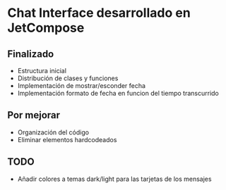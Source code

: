 # Chat Interface desarrollado en JetCompose

## Finalizado

- Estructura inicial
- Distribución de clases y funciones
- Implementación de mostrar/esconder fecha
- Implementación formato de fecha en funcion del tiempo transcurrido

## Por mejorar

- Organización del código
- Eliminar elementos hardcodeados

## TODO

- Añadir colores a temas dark/light para las tarjetas de los mensajes
